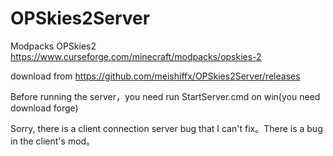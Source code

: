 # OPSkies2Server
Modpacks OPSkies2  https://www.curseforge.com/minecraft/modpacks/opskies-2

download from     https://github.com/meishiffx/OPSkies2Server/releases

Before running the server，you need run  StartServer.cmd  on win(you need download forge)

Sorry, there is a client connection server bug that I can't fix。There is a bug in the client's mod。
